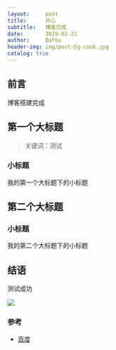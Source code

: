 ```yaml
---
layout:     post
title:      开心
subtitle:   博客完成
date:       2019-02-21
author:     DaYou
header-img: img/post-bg-cook.jpg
catalog: true
---
```


## 前言

博客搭建完成

## 第一个大标题

>关键词：测试

### 小标题

我的第一个大标题下的小标题

## 第二个大标题

### 小标题

我的第二个大标题下的小标题

## 结语

测试成功

![](https://images.ifanr.cn/wp-content/uploads/2018/06/WWDC-56.jpg)

### 参考

- [百度](https://www.baidu.com)